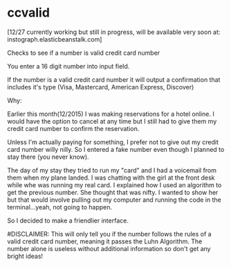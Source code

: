 # ccvalid

[12/27 currently working but still in progress, will be available very soon at: instograph.elasticbeanstalk.com]

Checks to see if a number is valid credit card number

You enter a 16 digit number into input field.

If the number is a valid credit card number it will output a confirmation that includes it's type (Visa, Mastercard, American Express, Discover)

Why:

Earlier this month(12/2015) I was making reservations for a hotel online. I would have the option to cancel at any time but I still had to give them my credit card number to confirm the reservation.

Unless I'm actually paying for something, I prefer not to give out my credit card number willy nilly. So I entered a fake number even though I planned to stay there (you never know).

The day of my stay they tried to run my "card" and I had a voicemail from them when my plane landed. I was chatting with the girl at the front desk while whe was running my real card. I explained how I used an algorithm to get the previous number. She thought that was nifty. I wanted to show her but that would involve pulling out my computer and running the code in the terminal...yeah, not going to happen.

So I decided to make a friendlier interface.


#DISCLAIMER: This will only tell you if the number follows the rules of a valid credit card number, meaning it passes the Luhn Algorithm. The number alone is useless without additional information so don't get any bright ideas! 
